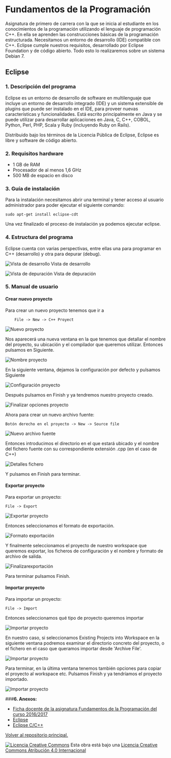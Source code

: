 <!--Creado y editado por Roberto Barrasus -->
<!--
Esta obra está bajo una licencia Licencia Creative Commons Atribución 4.0 Internacional. 
Licencia: http://creativecommons.org/licenses/by/4.0/
-->

# **Fundamentos de la Programación**

Asignatura de primero de carrera con la que se inicia al estudiante en los conocimientos de la programación utilizando el lenguaje de programación C++. En ella se aprenden las construcciones básicas de la programación estructurada.
Necesitamos un entorno de desarrollo (IDE) compatible con C++. Eclipse cumple nuestros requisitos, desarrollado por Eclipse Foundation y de código abierto.
Todo esto lo realizaremos sobre un sistema Debian 7.

## **Eclipse**
### **1. Descripción del programa**

Eclipse es un entorno de desarrollo de software en multilenguaje que incluye un entorno de desarrollo integrado (IDE) y un sistema extensible de plugins que puede ser instalado en el IDE, para proveer nuevas características y funcionalidades. Está escrito principalmente en Java y se puede utilizar para desarrollar aplicaciones en Java, C, C++, COBOL, Python, Perl, PHP, Scala y Ruby (incluyendo Ruby on Rails). 

Distribuido bajo los términos de la Licencia Pública de Eclipse, Eclipse es libre y software de código abierto.


### **2. Requisitos hardware**
- 1 GB de RAM
- Procesador de al menos 1,6 GHz
- 500 MB de espacio en disco


### **3. Guía de instalación**
Para la instalación necesitamos abrir una terminal y tener acceso al usuario administrador para poder ejecutar el siguiente comando:
	
	sudo apt-get install eclipse-cdt
Una vez finalizado el proceso de instalación ya podemos ejecutar eclipse.


### **4. Estructura del programa**
Eclipse cuenta con varias perspectivas, entre ellas una para programar en C++ (desarrollo) y otra para depurar (debug).

![Vista de desarrollo](https://github.com/LibreLabUCM/LiberarFdI/blob/master/Fundamentos%20de%20la%20Programacion/images/01.png?raw=true)
Vista de desarrollo

![Vista de depuración](https://github.com/LibreLabUCM/LiberarFdI/blob/master/Fundamentos%20de%20la%20Programacion/images/02.png?raw=true)
Vista de depuración


### **5. Manual de usuario**
#### **Crear nuevo proyecto**
Para crear un nuevo proyecto tenemos que ir a
 
		File -> New -> C++ Proyect
![Nuevo proyecto](https://github.com/LibreLabUCM/LiberarFdI/blob/master/Fundamentos%20de%20la%20Programacion/images/03.png?raw=true)

Nos aparecerá una nueva ventana en la que tenemos que detallar el nombre del proyecto, su ubicación y el compilador que queremos utilizar.
Entonces pulsamos en Siguiente.

![Nombre proyecto](https://github.com/LibreLabUCM/LiberarFdI/blob/master/Fundamentos%20de%20la%20Programacion/images/04.png?raw=true)


En la siguiente ventana, dejamos la configuración por defecto y pulsamos Siguiente

![Configuración proyecto](https://github.com/LibreLabUCM/LiberarFdI/blob/master/Fundamentos%20de%20la%20Programacion/images/05.png?raw=true)

Después pulsamos en Finish y ya tendremos nuestro proyecto creado.

![Finalizar opciones proyecto](https://github.com/LibreLabUCM/LiberarFdI/blob/master/Fundamentos%20de%20la%20Programacion/images/06.png?raw=true)

Ahora para crear un nuevo archivo fuente:

	Botón derecho en el proyecto -> New -> Source file

![Nuevo archivo fuente](https://github.com/LibreLabUCM/LiberarFdI/blob/master/Fundamentos%20de%20la%20Programacion/images/07.png?raw=true)

Entonces introducimos el directorio en el que estará ubicado y el nombre del fichero fuente con su correspondiente extensión .cpp (en el caso de C++)

![Detalles fichero](https://github.com/LibreLabUCM/LiberarFdI/blob/master/Fundamentos%20de%20la%20Programacion/images/08.png?raw=true)

Y pulsamos en Finish para terminar.


#### **Exportar proyecto**

Para exportar un proyecto:
	
	File -> Export

![Exportar proyecto](https://github.com/LibreLabUCM/LiberarFdI/blob/master/Fundamentos%20de%20la%20Programacion/images/09.png?raw=true)

Entonces seleccionamos el formato de exportación.

![Formato exportación](https://github.com/LibreLabUCM/LiberarFdI/blob/master/Fundamentos%20de%20la%20Programacion/images/10.png?raw=true)

Y finalmente seleccionamos el proyecto de nuestro workspace que queremos exportar, los ficheros de configuración y el nombre y formato de archivo de salida.

![Finalizarexportación](https://github.com/LibreLabUCM/LiberarFdI/blob/master/Fundamentos%20de%20la%20Programacion/images/11.png?raw=true)

Para terminar pulsamos Finish.


#### **Importar proyecto**

Para importar un proyecto:
	
	File -> Import

Entonces seleccionamos qué tipo de proyecto queremos importar

![Importar proyecto](https://github.com/LibreLabUCM/LiberarFdI/blob/master/Fundamentos%20de%20la%20Programacion/images/12.png?raw=true)

En nuestro caso, si seleccionamos Existing Projects into Workspace en la siguiente ventana podremos examinar el directorio concreto del proyecto, o el fichero en el caso que queramos importar desde 'Archive File'.

![Importar proyecto](https://github.com/LibreLabUCM/LiberarFdI/blob/master/Fundamentos%20de%20la%20Programacion/images/13.png?raw=true)

Para terminar, en la última ventana tenemos también opciones para copiar el proyecto al workspace etc. Pulsamos Finish y ya tendríamos el proyecto importado.

![Importar proyecto](https://github.com/LibreLabUCM/LiberarFdI/blob/master/Fundamentos%20de%20la%20Programacion/images/14.png?raw=true)

###**6. Anexos:**
- [Ficha docente de la asignatura Fundamentos de la Programación del curso 2016/2017](http://www.fdi.ucm.es/Pub/ImpresoFichaDocente.aspx?Id=913)
- [Eclipse](https://eclipse.org/)
 - [Eclipse C/C++](http://www.eclipse.org/downloads/packages/eclipse-ide-cc-developers/neon2)


 [Volver al repositorio principal.](https://github.com/LibreLabUCM/LiberarFdI/)
 
 [![Licencia Creative Commons](https://i.creativecommons.org/l/by/4.0/88x31.png)](http://creativecommons.org/licenses/by/4.0/)
 Esta obra está bajo una  [Licencia Creative Commons Atribución 4.0 Internacional](http://creativecommons.org/licenses/by/4.0/) 
